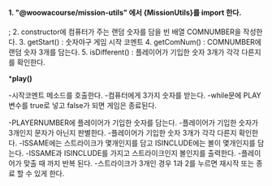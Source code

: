 <h4>1. "@woowacourse/mission-utils" 에서 {MissionUtils}를 import 한다.</h4>;
2. constructor에 컴퓨터가 주는 랜덤 숫자를 담을 빈 배열  COMNUMBER을 작성한다. 
3. getStart() : 숫자야구 게임 시작 코멘트
4. getComNum() :  COMNUMBER에 랜덤 숫자 3개를 담는다.
5. isDifferent() : 플레이어가 기입한 숫자 3개가 각각 다른지를 확인한다.


*****play()****

-시작코멘트 메소드를 호출한다.
-컴퓨터에게 3가지 숫자를 받는다.
-while문에 PLAY변수를 true로 넣고 false가 되면 게임은 종료된다.

-PLAYERNUMBER에 플레이어가 기입한 숫자를 담는다.
-플레이어가 기입한 숫자가 3개인지 문자가 아닌지 판별한다.
-플레이어가 기입한 숫자 3개가 각각 다른지 확인한다.
-ISSAME에는 스트라이크가 몇개인지를 담고 ISINCLUDE에는 볼이 몇개인지를 담는다.
-ISSAME과 ISINCLUDE를 가지고 스트라이크인지 볼인지를 출력한다.
-플레이어가 맞출 때 까지 반복 된다.
-스트라이크가 3개인 경우 1과 2를 누르면 재시작 또는 종료 할 수 있게 한다.
